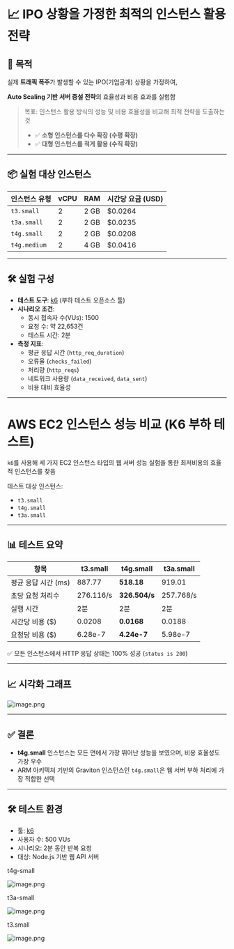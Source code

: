 # 📈 IPO 상황을 가정한 최적의 인스턴스 활용 전략

## 🧩 목적

실제 **트래픽 폭주**가 발생할 수 있는 IPO(기업공개) 상황을 가정하여,

**Auto Scaling 기반 서버 증설 전략**의 효율성과 비용 효과를 실험함

> 목표: 인스턴스 활용 방식의 성능 및 비용 효율성을 비교해 최적 전략을 도출하는 것
> 
> - ✅ **소형 인스턴스를 다수 확장 (수평 확장)**
> - ✅ **대형 인스턴스를 적게 활용 (수직 확장)**

---

## 📦 실험 대상 인스턴스

| 인스턴스 유형 | vCPU | RAM | 시간당 요금 (USD) |
| --- | --- | --- | --- |
| `t3.small` | 2 | 2 GB | $0.0264 |
| `t3a.small` | 2 | 2 GB | $0.0235 |
| `t4g.small` | 2 | 2 GB | $0.0208 |
| `t4g.medium` | 2 | 4 GB | $0.0416 |

---

## 🛠 실험 구성

- **테스트 도구**: [k6](https://k6.io/) (부하 테스트 오픈소스 툴)
- **시나리오 조건**:
    - 동시 접속자 수(VUs): 1500
    - 요청 수: 약 22,653건
    - 테스트 시간: 2분
- **측정 지표**:
    - 평균 응답 시간 (`http_req_duration`)
    - 오류율 (`checks_failed`)
    - 처리량 (`http_reqs`)
    - 네트워크 사용량 (`data_received`, `data_sent`)
    - 비용 대비 효율성

---

# AWS EC2 인스턴스 성능 비교 (K6 부하 테스트)

`k6`를 사용해 세 가지 EC2 인스턴스 타입의 웹 서버 성능 실험을 통한 최저비용의 효율적 인스턴스를 찾음

테스트 대상 인스턴스:

- `t3.small`
- `t4g.small`
- `t3a.small`

---

## 📊 테스트 요약

| 항목 | t3.small | t4g.small | t3a.small |
| --- | --- | --- | --- |
| 평균 응답 시간 (ms) | 887.77 | **518.18** | 919.01 |
| 초당 요청 처리수 | 276.116/s | **326.504/s** | 257.768/s |
| 실행 시간 | 2분 | 2분 | 2분 |
| 시간당 비용 ($) | 0.0208 | **0.0168** | 0.0188 |
| 요청당 비용 ($) | 6.28e-7 | **4.24e-7** | 5.98e-7 |

✅ 모든 인스턴스에서 HTTP 응답 상태는 100% 성공 (`status is 200`)

---

## 📈 시각화 그래프

![image.png](https://isyoudwn.notion.site/image/attachment%3A07db7e6b-9923-4804-9a4d-69a8fc46159c%3Aimage.png?table=block&id=1ec63371-3678-8054-b40a-fe93752b125f&spaceId=ea7f5970-fe44-4506-aa2b-500766ca5b0d&width=1420&userId=&cache=v2)

---

## ✅ 결론

- **t4g.small** 인스턴스는 모든 면에서 가장 뛰어난 성능을 보였으며, 비용 효율성도 가장 우수
- ARM 아키텍처 기반의 Graviton 인스턴스인 `t4g.small`은 웹 서버 부하 처리에 가장 적합한 선택

---

## 🛠 테스트 환경

- 툴: [k6](https://k6.io/)
- 사용자 수: 500 VUs
- 시나리오: 2분 동안 반복 요청
- 대상: Node.js 기반 웹 API 서버

t4g-small

![image.png](https://isyoudwn.notion.site/image/attachment%3A6b151a3a-a3aa-4415-b549-49be49603233%3Aimage.png?table=block&id=1ec63371-3678-8095-b496-ecce45b87f0e&spaceId=ea7f5970-fe44-4506-aa2b-500766ca5b0d&width=1420&userId=&cache=v2)

t3a-small

![image.png](https://isyoudwn.notion.site/image/attachment%3A90e9cad1-452b-4028-a780-aef7b7d50804%3Aimage.png?table=block&id=1ec63371-3678-80d0-bc76-d34ba06042b5&spaceId=ea7f5970-fe44-4506-aa2b-500766ca5b0d&width=1420&userId=&cache=v2)

t3.small

![image.png](https://isyoudwn.notion.site/image/attachment%3Ae90b058d-add0-41da-be64-c74707221fb1%3Aimage.png?table=block&id=1ec63371-3678-80c4-a3aa-cba0a3ba6d4c&spaceId=ea7f5970-fe44-4506-aa2b-500766ca5b0d&width=1420&userId=&cache=v2)